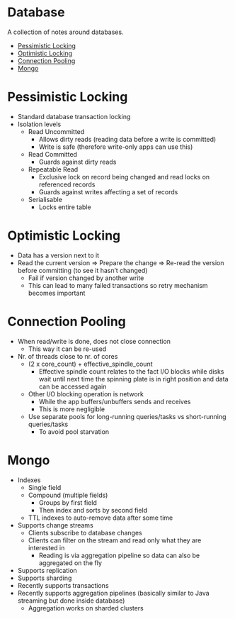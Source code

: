 # Database

A collection of notes around databases.

- [Pessimistic Locking](#pessimistic-locking)
- [Optimistic Locking](#optimistic-locking)
- [Connection Pooling](#connection-pooling)
- [Mongo](#mongo)

# Pessimistic Locking

- Standard database transaction locking
- Isolation levels
    - Read Uncommitted
        - Allows dirty reads (reading data before a write is committed)
        - Write is safe (therefore write-only apps can use this)
    - Read Committed
        - Guards against dirty reads
    - Repeatable Read
        - Exclusive lock on record being changed and read locks on referenced records
        - Guards against writes affecting a set of records
    - Serialisable
        - Locks entire table

# Optimistic Locking

- Data has a version next to it
- Read the current version => Prepare the change => Re-read the version before committing (to see it hasn’t changed)
    - Fail if version changed by another write
    - This can lead to many failed transactions so retry mechanism becomes important

# Connection Pooling

- When read/write is done, does not close connection
    - This way it can be re-used
- Nr. of threads close to nr. of cores
    - (2 x core_count) + effective_spindle_count
        - Effective spindle count relates to the fact I/O blocks while disks wait until next time the spinning plate is in right position and data can be accessed again
    - Other I/O blocking operation is network
        - While the app buffers/unbuffers sends and receives
        - This is more negligible
    - Use separate pools for long-running queries/tasks vs short-running queries/tasks
        - To avoid pool starvation

# Mongo

- Indexes
    - Single field
    - Compound (multiple fields)
        - Groups by first field
        - Then index and sorts by second field
    - TTL indexes to auto-remove data after some time
- Supports change streams
    - Clients subscribe to database changes
    - Clients can filter on the stream and read only what they are interested in
        - Reading is via aggregation pipeline so data can also be aggregated on the fly
- Supports replication
- Supports sharding
- Recently supports transactions
- Recently supports aggregation pipelines (basically similar to Java streaming but done inside database)
    - Aggregation works on sharded clusters
